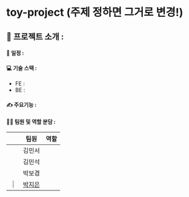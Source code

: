 # toy-project (주제 정하면 그거로 변경!)

## 📌 프로젝트 소개 : 

#### 📅 일정 : 

#### 💻 기술 스택 :
* FE :
* BE :

#### ✍️ 주요기능 : 

#### 👩‍💻  팀원 및 역할 분담 :
|| 팀원 | 역할 |
| :------------: | :------------: | :-------------: |
| | 김민서 |   |
|  | 김민석 |   |
|  | 박보겸 |   |
| <img src = "https://github.com/zeunxx.png" width="30%" height="30%"> | [박지은](https://github.com/zeunxx) |   |

